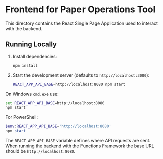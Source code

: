 # Frontend for Paper Operations Tool

This directory contains the React Single Page Application used to interact with the backend.

## Running Locally

1. Install dependencies:
   ```bash
   npm install
   ```

2. Start the development server (defaults to `http://localhost:3000`):
   ```bash
   REACT_APP_API_BASE=http://localhost:8080 npm start
   ```

On Windows `cmd.exe` use:
```cmd
set REACT_APP_API_BASE=http://localhost:8080
npm start
```
For PowerShell:
```powershell
$env:REACT_APP_API_BASE='http://localhost:8080'
npm start
```

The `REACT_APP_API_BASE` variable defines where API requests are sent. When running the backend with the Functions Framework the base URL should be `http://localhost:8080`.
